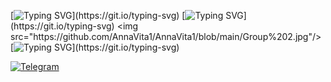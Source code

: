 [![Typing SVG](https://readme-typing-svg.herokuapp.com?font=Raleway&weight=700&size=14&pause=1000&color=580F7E&background=FF1EA000&width=400&lines=Hi+there!+Hallo+an+alle!+%D0%92%D1%81%D0%B5%D0%BC+%D0%BF%D1%80%D0%B8%D0%B2%D0%B5%D1%82!)](https://git.io/typing-svg)  
[![Typing SVG](https://readme-typing-svg.herokuapp.com?font=Raleway&weight=700&size=14&color=580F7E&multiline=true&repeat=false&height=70&lines=Welcome+to+my+Githab+profile!;My+name+is+Anna%2C+I'm+from+Russia.;Below+is+my+current+stack.)](https://git.io/typing-svg)  
<img src="https://github.com/AnnaVita1/AnnaVita1/blob/main/Group%202.jpg"/>  
[![Typing SVG](https://readme-typing-svg.herokuapp.com?font=Raleway&weight=700&size=14&pause=1000&color=580F7E&background=FF1EA000&width=500&lines=Ready+for+work!)](https://git.io/typing-svg)

[![Telegram](https://img.shields.io/static/v1?label=Telegram&message=Please,+contact+me&color=blueviolet)](https://t.me/AnnaVita1)
